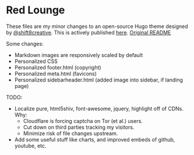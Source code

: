 Red Lounge
===========

These files are my minor changes to an open-source Hugo theme designed by [@shift8creative](http://www.twitter.com/shift8creative).
This is actively published [here](http://chass.is).
[Original README](ORIG.md)

Some changes:

* Markdown images are responsively scaled by default
* Personalized CSS
* Personalized footer.html (copyright)
* Personalized meta.html (favicons)
* Personalized sidebarheader.html (added image into sidebar, if landing page)

TODO:

* Localize pure, html5shiv, font-awesome, jquery, highlight off of CDNs.  Why:
  * Cloudflare is forcing captcha on Tor (et al.) users.
  * Cut down on third parties tracking my visitors.
  * Minimize risk of file changes upstream.
* Add some useful stuff like charts, and improved embeds of github, youtube, etc.